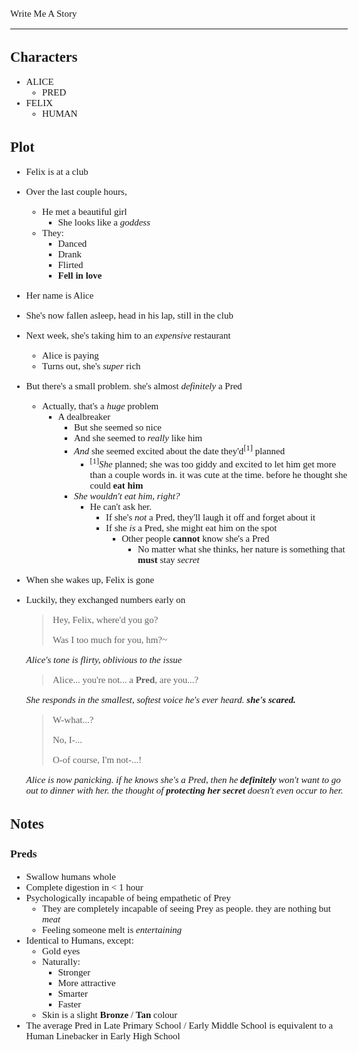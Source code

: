 <Style>
	Body {
		Font-size: 15px;
		Font-family: Verdana;
	};
</Style>

Write Me A Story
****************
Characters
----------
- ALICE
	- PRED
- FELIX
	- HUMAN

Plot
----
- Felix is at a club
- Over the last couple hours,
	- He met a beautiful girl
		- She looks like a _goddess_
	- They:
		- Danced
		- Drank
		- Flirted
		- __Fell in love__
- Her name is Alice
- She's now fallen asleep, head in his lap, still in the club
- Next week, she's taking him to an _expensive_ restaurant
	- Alice is paying
	- Turns out, she's _super_ rich
- But there's a small problem. she's almost _definitely_ a Pred
	- Actually, that's a _huge_ problem
		- A dealbreaker
			- But she seemed so nice
			- And she seemed to _really_ like him
			- _And_ she seemed excited about the date they'd<sup>[1]</sup> planned
				- <sup>[1]</sup>_She_ planned; she was too giddy and excited to let him get more than a couple words in. it was cute at the time. before he thought she could __eat him__
			- _She wouldn't eat him, right?_
				- He can't ask her.
					- If she's _not_ a Pred, they'll laugh it off and forget about it
					- If she _is_ a Pred, she might eat him on the spot
						- Other people __cannot__ know she's a Pred
							- No matter what she thinks, her nature is something that __must__ stay _secret_
- When she wakes up, Felix is gone
- Luckily, they exchanged numbers early on
	> Hey, Felix, where'd you go?
	>
	> Was I too much for you, hm?~

	_Alice's tone is flirty, oblivious to the issue_

	> Alice... you're not... a __Pred__, are you...?

	_She responds in the smallest, softest voice he's ever heard. __she's scared.___

	> W-what...?
	>
	> No, I-...
	>
	> O-of course, I'm not-...!

	_Alice is now panicking. if he knows she's a Pred, then he __definitely__ won't want to go out to dinner with her. the thought of __protecting her secret__ doesn't even occur to her._

Notes
-----
### Preds
- Swallow humans whole
- Complete digestion in < 1 hour
- Psychologically incapable of being empathetic of Prey
	- They are completely incapable of seeing Prey as people. they are nothing but _meat_
	- Feeling someone melt is _entertaining_
- Identical to Humans, except:
	- Gold eyes
	- Naturally:
		- Stronger
		- More attractive
		- Smarter
		- Faster
	- Skin is a slight __Bronze__ / __Tan__ colour
- The average Pred in Late Primary School / Early Middle School is equivalent to a Human Linebacker in Early High School